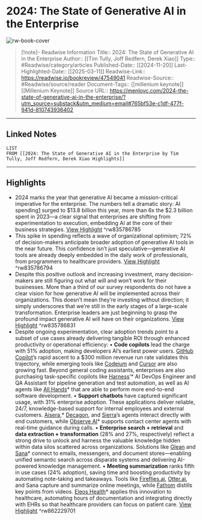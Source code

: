 # 2024: The State of Generative AI in the Enterprise

![rw-book-cover](https://menlovc.com/wp-content/uploads/2024/04/menlo_ventures-genai_spend_by_category-scaled.webp)
<br>
>[!note]- Readwise Information
>Title:: 2024: The State of Generative AI in the Enterprise
>Author:: [[Tim Tully, Joff Redfern, Derek Xiao]]
>Type:: #Readwise/category/articles
>Published-Date:: [[2024-11-20]]
>Last-Highlighted-Date:: [[2025-03-11]]
>Readwise-Link:: https://readwise.io/bookreview/47549041
>Readwise-Source:: #Readwise/source/reader
>Document-Tags:: [[millenium keynote]] [[Millenium Keynote]] 
>Source URL:: https://menlovc.com/2024-the-state-of-generative-ai-in-the-enterprise/?utm_source=substack&utm_medium=email#765bf53e-c1df-477f-941d-810743936402
--- 

## Linked Notes
```dataview
LIST
FROM [[2024: The State of Generative AI in the Enterprise by Tim Tully, Joff Redfern, Derek Xiao Highlights]]
```

---

## Highlights
- 2024 marks the year that generative AI became a mission-critical imperative for the enterprise. The numbers tell a dramatic story: AI spending[1](https://menlovc.com/2024-the-state-of-generative-ai-in-the-enterprise/?_bhlid=6130615d8c003b3c754e7b9f210f3b0f1652b47f`#`765bf53e-c1df-477f-941d-810743936402) surged to $13.8 billion this year, more than 6x the $2.3 billion spent in 2023—a clear signal that enterprises are shifting from experimentation to execution, embedding AI at the core of their business strategies. [View Highlight](https://readwise.io/open/835786785) ^rw835786785
- This spike in spending reflects a wave of organizational optimism; 72% of decision-makers anticipate broader adoption of generative AI tools in the near future. This confidence isn’t just speculative—generative AI tools are already deeply embedded in the daily work of professionals, from programmers to healthcare providers. [View Highlight](https://readwise.io/open/835786794) ^rw835786794
- Despite this positive outlook and increasing investment, many decision-makers are still figuring out what will and won’t work for their businesses. More than a third of our survey respondents do not have a clear vision for how generative AI will be implemented across their organizations. This doesn’t mean they’re investing without direction; it simply underscores that we’re still in the early stages of a large-scale transformation. Enterprise leaders are just beginning to grasp the profound impact generative AI will have on their organizations. [View Highlight](https://readwise.io/open/835786831) ^rw835786831
- Despite ongoing experimentation, clear adoption trends point to a subset of use cases already delivering tangible ROI through enhanced productivity or operational efficiency:
  • **Code copilots** lead the charge with 51% adoption, making developers AI’s earliest power users. [GitHub Copilot](https://github.com/features/copilot)’s rapid ascent to a $300 million revenue run rate validates this trajectory, while emerging tools like [Codeium](https://codeium.com/) and [Cursor](https://www.cursor.com/) are also growing fast. Beyond general coding assistants, enterprises are also purchasing task-specific copilots like [Harness](https://menlovc.com/portfolio/harness/)’* AI DevOps Engineer and QA Assistant for pipeline generation and test automation, as well as AI agents like [All Hands](https://menlovc.com/portfolio/all-hands-ai/)* that are able to perform more end-to-end software development.
  • **Support chatbots** have captured significant usage, with 31% enterprise adoption. These applications deliver reliable, 24/7, knowledge-based support for internal employees and external customers. [Aisera](https://menlovc.com/portfolio/aisera/),* [Decagon](https://decagon.ai/), and [Sierra](https://sierra.ai/)’s agents interact directly with end customers, while [Observe AI](https://menlovc.com/portfolio/observe-ai/)* supports contact center agents with real-time guidance during calls.
  • **Enterprise search + retrieval** and **data extraction + transformation** (28% and 27%, respectively) reflect a strong drive to unlock and harness the valuable knowledge hidden within data silos scattered across organizations. Solutions like [Glean](https://www.glean.com/) and [Sana](https://menlovc.com/portfolio/sana-labs/)* connect to emails, messengers, and document stores—enabling unified semantic search across disparate systems and delivering AI-powered knowledge management.
  • **Meeting summarization** ranks fifth in use cases (24% adoption), saving time and boosting productivity by automating note-taking and takeaways. Tools like [Fireflies.ai](https://fireflies.ai/), [Otter.ai](https://otter.ai/), and Sana capture and summarize online meetings, while [Fathom](https://www.fathom.video/) distills key points from videos. [Eleos Health](https://menlovc.com/portfolio/eleos-health/)* applies this innovation to healthcare, automating hours of documentation and integrating directly with EHRs so that healthcare providers can focus on patient care. [View Highlight](https://readwise.io/open/862229701) ^rw862229701
